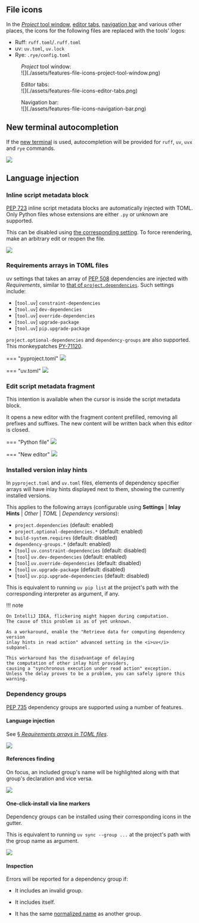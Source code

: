 ## File icons

In the [<i>Project</i> tool window][1], [editor tabs][2], [navigation bar][3]
and various other places, the icons for the following files
are replaced with the tools' logos:

* Ruff: `ruff.toml`/`.ruff.toml`
* uv: `uv.toml`, `uv.lock`
* Rye: `.rye/config.toml`

<figure markdown="1">
  <figcaption><i>Project</i> tool window:</figcaption>
  ![](./assets/features-file-icons-project-tool-window.png)
</figure>

<figure markdown="1">
  <figcaption>Editor tabs:</figcaption>
  ![](./assets/features-file-icons-editor-tabs.png)
</figure>

<figure markdown="1">
  <figcaption>Navigation bar:</figcaption>
  ![](./assets/features-file-icons-navigation-bar.png)
</figure>


## New terminal autocompletion

If the [new terminal][4] is used,
autocompletion will be provided for `ruff`, `uv`, `uvx` and `rye` commands.

![](./assets/features-new-terminal-autocompletion-demo.png)


## Language injection


### Inline script metadata block

[PEP 723][5] inline script metadata blocks
are automatically injected with TOML.
Only Python files whose extensions are
either `.py` or unknown are supported.

This can be disabled using [the corresponding setting][6].
To force rerendering, make an arbitrary edit or reopen the file.

![](./assets/features-inline-script-metadata-language-injection-demo.png)


### Requirements arrays in TOML files

uv settings that takes an array of [PEP 508][7] dependencies
are injected with <i>Requirements</i>,
similar to [that of `project.dependencies`][8].
Such settings include:

* \[`tool.uv`] `constraint-dependencies`
* \[`tool.uv`] `dev-dependencies`
* \[`tool.uv`] `override-dependencies`
* \[`tool.uv`] `upgrade-package`
* \[`tool.uv`] `pip.upgrade-package`
  
`project.optional-dependencies` and `dependency-groups` are also supported.
This monkeypatches [PY-71120][9].

=== "pyproject.toml"
    ![](./assets/features-requirements-arrays-language-injection-demo-pyproject-toml.png)

=== "uv.toml"
    ![](./assets/features-requirements-arrays-language-injection-demo-uv-toml.png)


### Edit script metadata fragment

This intention is available when the cursor
is inside the script metadata block.

It opens a new editor with the fragment content prefilled,
removing all prefixes and suffixes.
The new content will be written back when this editor is closed.

=== "Python file"
    ![](./assets/features-edit-script-metadata-fragment-demo-intention.png)

=== "New editor"
    ![](./assets/features-edit-script-metadata-fragment-demo-new-editor.png)


### Installed version inlay hints

In `pyproject.toml` and `uv.toml` files,
elements of dependency specifier arrays
will have inlay hints displayed next to them,
showing the currently installed versions.

This applies to the following arrays
(configurable using <b>Settings</b> | <b>Inlay Hints</b> |
<i>Other</i> | <i>TOML</i> | <i>Dependency versions</i>):

* `project.dependencies` (default: enabled)
* `project.optional-dependencies.*` (default: enabled)
* `build-system.requires` (default: disabled)
* `dependency-groups.*` (default: enabled)
* \[`tool`] `uv.constraint-dependencies` (default: disabled)
* \[`tool`] `uv.dev-dependencies` (default: enabled)
* \[`tool`] `uv.override-dependencies` (default: disabled)
* \[`tool`] `uv.upgrade-package` (default: disabled)
* \[`tool`] `uv.pip.upgrade-dependencies` (default: disabled)

This is equivalent to running `uv pip list` at the project's path
with the corresponding interpreter as argument, if any.

!!! note

    On IntelliJ IDEA, flickering might happen during computation.
    The cause of this problem is as of yet unknown.
    
    As a workaround, enable the "Retrieve data for computing dependency version
    inlay hints in read action" advanced setting in the <i>uv</i> subpanel.

    This workaround has the disadvantage of delaying
    the computation of other inlay hint providers,
    causing a "synchronous execution under read action" exception.
    Unless the delay proves to be a problem, you can safely ignore this warning.


### Dependency groups

[PEP 735][10] dependency groups are supported
using a number of features.


#### Language injection

See [&sect; <i>Requirements arrays in TOML files</i>][11].

![](./assets/features-dependency-groups-language-injection.png)


#### References finding

On focus, an included group's name will be highlighted
along with that group's declaration and vice versa.

![](./assets/features-dependency-groups-references-finding.png)


#### One-click-install via line markers

Dependency groups can be installed
using their corresponding icons in the gutter.

This is equivalent to running `uv sync --group ...` at the project's path
with the group name as argument.

![](./assets/features-dependency-groups-line-markers.png)


#### Inspection

Errors will be reported for a dependency group if:

* It includes an invalid group.
* It includes itself.
* It has the same [normalized name][12] as another group.


  [1]: https://www.jetbrains.com/help/pycharm/project-tool-window.html
  [2]: https://www.jetbrains.com/help/pycharm/settings-editor-tabs.html#Settings_Editor_Tabs.topic
  [3]: https://www.jetbrains.com/help/pycharm/part-4-using-the-navigation-bar.html
  [4]: https://blog.jetbrains.com/idea/2024/02/the-new-terminal-beta-is-now-in-jetbrains-ides/
  [5]: https://peps.python.org/pep-0723/
  [6]: ./configurations/main.md#pep-723-inline-script-metadata-blocks
  [7]: https://peps.python.org/pep-0508/
  [8]: https://www.jetbrains.com/help/pycharm/pyproject-toml-support.html#specify-project-dependencies
  [9]: https://youtrack.jetbrains.com/issue/PY-71120
  [10]: https://peps.python.org/pep-0735/
  [11]: #requirements-arrays-in-toml-files
  [12]: https://packaging.python.org/en/latest/specifications/name-normalization/
